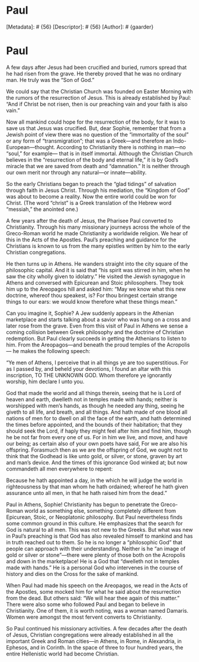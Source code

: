 # Paul
[Metadata]: # {56}
[Descriptor]: # {56}
[Author]: # {gaarder}
# Paul
A few days after Jesus had been crucified and buried, rumors spread that he had
risen from the grave. He thereby proved that he was no ordinary man. He truly
was the “Son of God.”

We could say that the Christian Church was founded on Easter Morning with the
rumors of the resurrection of Jesus. This is already established by Paul: “And
if Christ be not risen, then is our preaching vain and your faith is also
vain.”

Now all mankind could hope for the resurrection of the body, for it was to save
us that Jesus was crucified. But, dear Sophie, remember that from a Jewish
point of view there was no question of the “immortality of the soul” or any
form of “transmigration”; that was a Greek—and therefore an
Indo-European—thought. According to Christianity there is nothing in man—no
“soul,” for example— that is in itself immortal. Although the Christian Church
believes in the “resurrection of the body and eternal life,” it is by God’s
miracle that we are saved from death and “damnation.” It is neither through our
own merit nor through any natural—or innate—ability.

So the early Christians began to preach the “glad tidings” of salvation through
faith in Jesus Christ. Through his mediation, the “Kingdom of God” was about to
become a reality. Now the entire world could be won for Christ. (The word
“christ” is a Greek translation of the Hebrew word “messiah,” the anointed
one.)

A few years after the death of Jesus, the Pharisee Paul converted to
Christianity. Through his many missionary journeys across the whole of the
Greco-Roman world he made Christianity a worldwide religion. We hear of this in
the Acts of the Apostles. Paul’s preaching and guidance for the Christians is
known to us from the many epistles written by him to the early Christian
congregations.

He then turns up in Athens. He wanders straight into the city square of the
philosophic capital. And it is said that “his spirit was stirred in him, when
he saw the city wholly given to idolatry.” He visited the Jewish synagogue in
Athens and conversed with Epicurean and Stoic philosophers. They took him up to
the Areopagos hill and asked him: “May we know what this new doctrine, whereof
thou speakest, is? For thou bringest certain strange things to our ears: we
would know therefore what these things mean.”

Can you imagine it, Sophie? A Jew suddenly appears in the Athenian marketplace
and starts talking about a savior who was hung on a cross and later rose from
the grave. Even from this visit of Paul in Athens we sense a coming collision
between Greek philosophy and the doctrine of Christian redemption. But Paul
clearly succeeds in getting the Athenians to listen to him. From the
Areopagos—and beneath the proud temples of the Acropolis— he makes the
following speech:

“Ye men of Athens, I perceive that in all things ye are too superstitious. For
as I passed by, and beheld your devotions, I found an altar with this
inscription, TO THE UNKNOWN GOD. Whom therefore ye ignorantly worship, him
declare I unto you.

God that made the world and all things therein, seeing that he is Lord of
heaven and earth, dwelleth not in temples made with hands; neither is
worshipped with men’s hands, as though he needed any thing, seeing he giveth to
all life, and breath, and all things. And hath made of one blood all nations of
men for to dwell on all the face of the earth, and hath determined the times
before appointed, and the bounds of their habitation; that they should seek the
Lord, if haply they might feel after him and find him, though he be not far
from every one of us. For in him we live, and move, and have our being; as
certain also of your own poets have said, For we are also his offspring.
Forasmuch then as we are the offspring of God, we ought not to think that the
Godhead is like unto gold, or silver, or stone, graven by art and man’s device.
And the times of this ignorance God winked at; but now commandeth all men
everywhere to repent:

Because he hath appointed a day, in the which he will judge the world in
righteousness by that man whom he hath ordained; whereof he hath given
assurance unto all men, in that he hath raised him from the dead.”

Paul in Athens, Sophie! Christianity has begun to penetrate the Greco-Roman
world as something else, something completely different from Epicurean, Stoic,
or Neoplatonic philosophy. But Paul nevertheless finds some common ground in
this culture. He emphasizes that the search for God is natural to all men. This
was not new to the Greeks. But what was new in Paul’s preaching is that God has
also revealed himself to mankind and has in truth reached out to them. So he is
no longer a “philosophic God” that people can approach with their
understanding. Neither is he “an image of gold or silver or stone”—there were
plenty of those both on the Acropolis and down in the marketplace! He is a God
that “dwelleth not in temples made with hands.” He is a personal God who
intervenes in the course of history and dies on the Cross for the sake of
mankind.

When Paul had made his speech on the Areopagos, we read in the Acts of the
Apostles, some mocked him for what he said about the resurrection from the
dead. But others said: “We will hear thee again of this matter.” There were
also some who followed Paul and began to believe in Christianity. One of them,
it is worth noting, was a woman named Damaris. Women were amongst the most
fervent converts to Christianity.

So Paul continued his missionary activities. A few decades after the death of
Jesus, Christian congregations were already established in all the important
Greek and Roman cities—in Athens, in Rome, in Alexandria, in Ephesos, and in
Corinth. In the space of three to four hundred years, the entire Hellenistic
world had become Christian.

